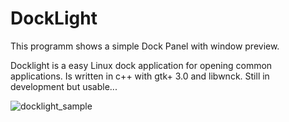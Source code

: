 # DockLight
This programm shows a simple Dock Panel with window preview.

Docklight is a easy Linux dock application for opening common applications.
Is written in c++ with gtk+ 3.0 and libwnck. Still in development but usable...


![docklight_sample](https://cloud.githubusercontent.com/assets/9448387/19643317/e3d066ea-9a13-11e6-8971-96cf38752c97.jpg)


